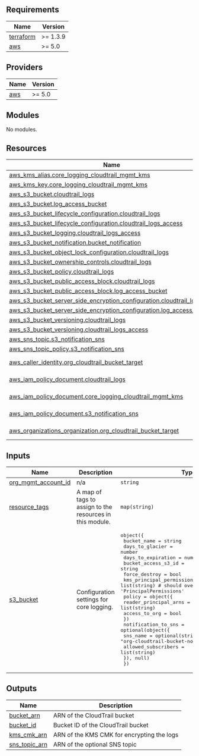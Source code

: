 <!-- BEGIN_TF_DOCS -->
## Requirements

| Name | Version |
|------|---------|
| <a name="requirement_terraform"></a> [terraform](#requirement\_terraform) | >= 1.3.9 |
| <a name="requirement_aws"></a> [aws](#requirement\_aws) | >= 5.0 |

## Providers

| Name | Version |
|------|---------|
| <a name="provider_aws"></a> [aws](#provider\_aws) | >= 5.0 |

## Modules

No modules.

## Resources

| Name | Type |
|------|------|
| [aws_kms_alias.core_logging_cloudtrail_mgmt_kms](https://registry.terraform.io/providers/hashicorp/aws/latest/docs/resources/kms_alias) | resource |
| [aws_kms_key.core_logging_cloudtrail_mgmt_kms](https://registry.terraform.io/providers/hashicorp/aws/latest/docs/resources/kms_key) | resource |
| [aws_s3_bucket.cloudtrail_logs](https://registry.terraform.io/providers/hashicorp/aws/latest/docs/resources/s3_bucket) | resource |
| [aws_s3_bucket.log_access_bucket](https://registry.terraform.io/providers/hashicorp/aws/latest/docs/resources/s3_bucket) | resource |
| [aws_s3_bucket_lifecycle_configuration.cloudtrail_logs](https://registry.terraform.io/providers/hashicorp/aws/latest/docs/resources/s3_bucket_lifecycle_configuration) | resource |
| [aws_s3_bucket_lifecycle_configuration.cloudtrail_logs_access](https://registry.terraform.io/providers/hashicorp/aws/latest/docs/resources/s3_bucket_lifecycle_configuration) | resource |
| [aws_s3_bucket_logging.cloudtrail_logs_access](https://registry.terraform.io/providers/hashicorp/aws/latest/docs/resources/s3_bucket_logging) | resource |
| [aws_s3_bucket_notification.bucket_notification](https://registry.terraform.io/providers/hashicorp/aws/latest/docs/resources/s3_bucket_notification) | resource |
| [aws_s3_bucket_object_lock_configuration.cloudtrail_logs](https://registry.terraform.io/providers/hashicorp/aws/latest/docs/resources/s3_bucket_object_lock_configuration) | resource |
| [aws_s3_bucket_ownership_controls.cloudtrail_logs](https://registry.terraform.io/providers/hashicorp/aws/latest/docs/resources/s3_bucket_ownership_controls) | resource |
| [aws_s3_bucket_policy.cloudtrail_logs](https://registry.terraform.io/providers/hashicorp/aws/latest/docs/resources/s3_bucket_policy) | resource |
| [aws_s3_bucket_public_access_block.cloudtrail_logs](https://registry.terraform.io/providers/hashicorp/aws/latest/docs/resources/s3_bucket_public_access_block) | resource |
| [aws_s3_bucket_public_access_block.log_access_bucket](https://registry.terraform.io/providers/hashicorp/aws/latest/docs/resources/s3_bucket_public_access_block) | resource |
| [aws_s3_bucket_server_side_encryption_configuration.cloudtrail_logs](https://registry.terraform.io/providers/hashicorp/aws/latest/docs/resources/s3_bucket_server_side_encryption_configuration) | resource |
| [aws_s3_bucket_server_side_encryption_configuration.log_access_bucket](https://registry.terraform.io/providers/hashicorp/aws/latest/docs/resources/s3_bucket_server_side_encryption_configuration) | resource |
| [aws_s3_bucket_versioning.cloudtrail_logs](https://registry.terraform.io/providers/hashicorp/aws/latest/docs/resources/s3_bucket_versioning) | resource |
| [aws_s3_bucket_versioning.cloudtrail_logs_access](https://registry.terraform.io/providers/hashicorp/aws/latest/docs/resources/s3_bucket_versioning) | resource |
| [aws_sns_topic.s3_notification_sns](https://registry.terraform.io/providers/hashicorp/aws/latest/docs/resources/sns_topic) | resource |
| [aws_sns_topic_policy.s3_notification_sns](https://registry.terraform.io/providers/hashicorp/aws/latest/docs/resources/sns_topic_policy) | resource |
| [aws_caller_identity.org_cloudtrail_bucket_target](https://registry.terraform.io/providers/hashicorp/aws/latest/docs/data-sources/caller_identity) | data source |
| [aws_iam_policy_document.cloudtrail_logs](https://registry.terraform.io/providers/hashicorp/aws/latest/docs/data-sources/iam_policy_document) | data source |
| [aws_iam_policy_document.core_logging_cloudtrail_mgmt_kms](https://registry.terraform.io/providers/hashicorp/aws/latest/docs/data-sources/iam_policy_document) | data source |
| [aws_iam_policy_document.s3_notification_sns](https://registry.terraform.io/providers/hashicorp/aws/latest/docs/data-sources/iam_policy_document) | data source |
| [aws_organizations_organization.org_cloudtrail_bucket_target](https://registry.terraform.io/providers/hashicorp/aws/latest/docs/data-sources/organizations_organization) | data source |

## Inputs

| Name | Description | Type | Default | Required |
|------|-------------|------|---------|:--------:|
| <a name="input_org_mgmt_account_id"></a> [org\_mgmt\_account\_id](#input\_org\_mgmt\_account\_id) | n/a | `string` | n/a | yes |
| <a name="input_resource_tags"></a> [resource\_tags](#input\_resource\_tags) | A map of tags to assign to the resources in this module. | `map(string)` | n/a | yes |
| <a name="input_s3_bucket"></a> [s3\_bucket](#input\_s3\_bucket) | Configuration settings for core logging. | <pre>object({<br>    bucket_name               = string<br>    days_to_glacier           = number<br>    days_to_expiration        = number<br>    bucket_access_s3_id       = string<br>    force_destroy             = bool<br>    kms_principal_permissions = list(string) # should override the statement_id 'PrincipalPermissions'<br>    policy = object({<br>      reader_principal_arns = list(string)<br>      access_to_org         = bool<br>    })<br>    notification_to_sns = optional(object({<br>      sns_name            = optional(string, "org-cloudtrail-bucket-notification")<br>      allowed_subscribers = list(string)<br>    }), null)<br>  })</pre> | n/a | yes |

## Outputs

| Name | Description |
|------|-------------|
| <a name="output_bucket_arn"></a> [bucket\_arn](#output\_bucket\_arn) | ARN of the CloudTrail bucket |
| <a name="output_bucket_id"></a> [bucket\_id](#output\_bucket\_id) | Bucket ID of the CloudTrail bucket |
| <a name="output_kms_cmk_arn"></a> [kms\_cmk\_arn](#output\_kms\_cmk\_arn) | ARN of the KMS CMK for encrypting the logs |
| <a name="output_sns_topic_arn"></a> [sns\_topic\_arn](#output\_sns\_topic\_arn) | ARN of the optional SNS topic |
<!-- END_TF_DOCS -->